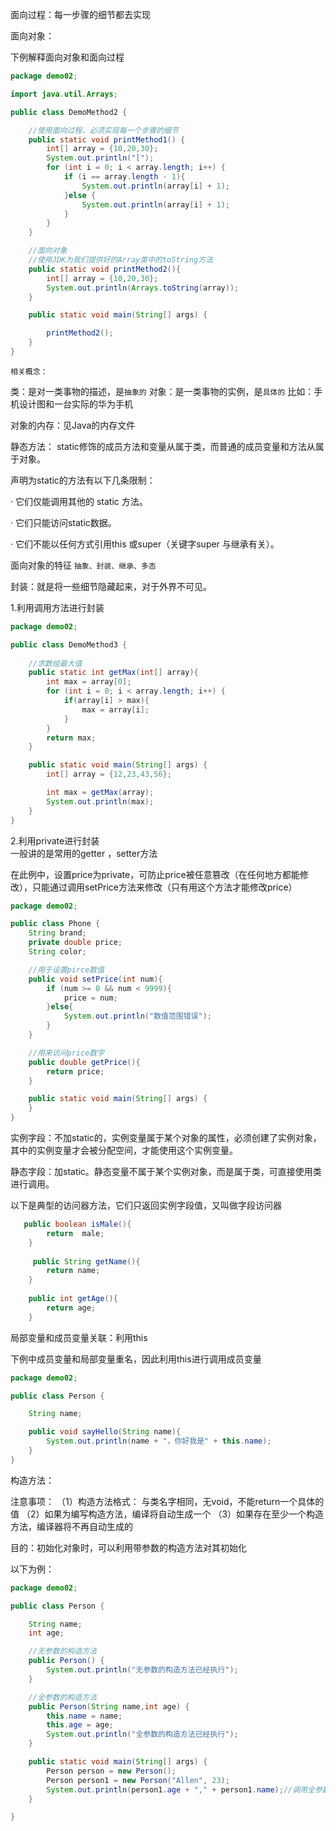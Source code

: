 面向过程：每一步骤的细节都去实现

面向对象：  

下例解释面向对象和面向过程
```java
package demo02;

import java.util.Arrays;

public class DemoMethod2 {

    //使用面向过程，必须实现每一个步骤的细节
    public static void printMethod1() {
        int[] array = {10,20,30};
        System.out.println("[");
        for (int i = 0; i < array.length; i++) {
            if (i == array.length - 1){
                System.out.println(array[i] + 1);
            }else {
                System.out.println(array[i] + 1);
            }
        }
    }

    //面向对象
    //使用JDK为我们提供好的Array类中的toString方法
    public static void printMethod2(){
        int[] array = {10,20,30};
        System.out.println(Arrays.toString(array));
    }

    public static void main(String[] args) {

        printMethod2();
    }
}
```

`相关概念：`

类：是对一类事物的描述，是`抽象的`
对象：是一类事物的实例，是`具体的`
比如：手机设计图和一台实际的华为手机

对象的内存：见Java的内存文件

静态方法： static修饰的成员方法和变量从属于类，而普通的成员变量和方法从属于对象。

声明为static的方法有以下几条限制：

· 它们仅能调用其他的 static 方法。

· 它们只能访问static数据。

· 它们不能以任何方式引用this 或super（关键字super 与继承有关）。

面向对象的特征  `抽象、封装、继承、多态`

封装：就是将一些细节隐藏起来，对于外界不可见。

1.利用调用方法进行封装
```java
package demo02;

public class DemoMethod3 {
    
    //求数组最大值
    public static int getMax(int[] array){
        int max = array[0];
        for (int i = 0; i < array.length; i++) {
            if(array[i] > max){
                max = array[i];
            }
        }
        return max;
    }

    public static void main(String[] args) {
        int[] array = {12,23,43,56};

        int max = getMax(array);
        System.out.println(max);
    }
}
```
2.利用private进行封装  
一般讲的是常用的getter ，setter方法

在此例中，设置price为private，可防止price被任意篡改（在任何地方都能修改），只能通过调用setPrice方法来修改（只有用这个方法才能修改price）
```java  
package demo02;

public class Phone {
    String brand;
    private double price;
    String color;

    //用于设置pirce数值
    public void setPrice(int num){
        if (num >= 0 && num < 9999){
            price = num;
        }else{
            System.out.println("数值范围错误");
        }
    }

    //用来访问price数字
    public double getPrice(){
        return price;
    }

    public static void main(String[] args) {
    }
}
```

实例字段：不加static的，实例变量属于某个对象的属性，必须创建了实例对象，其中的实例变量才会被分配空间，才能使用这个实例变量。

静态字段：加static。静态变量不属于某个实例对象，而是属于类，可直接使用类进行调用。

以下是典型的访问器方法，它们只返回实例字段值，又叫做字段访问器
```java
   public boolean isMale(){
        return  male;
    }
    
     public String getName(){
        return name;
    }
    
    public int getAge(){
        return age;
    }
```    

局部变量和成员变量关联：利用this

下例中成员变量和局部变量重名，因此利用this进行调用成员变量
```java
package demo02;

public class Person {

    String name;

    public void sayHello(String name){
        System.out.println(name + "，你好我是" + this.name);
    }
}
```

构造方法：

注意事项：
（1）构造方法格式： 与类名字相同，无void，不能return一个具体的值
（2）如果为编写构造方法，编译将自动生成一个
（3）如果存在至少一个构造方法，编译器将不再自动生成的

目的：初始化对象时，可以利用带参数的构造方法对其初始化

以下为例：
```java
package demo02;

public class Person {

    String name;
    int age;

    //无参数的构造方法
    public Person() {
        System.out.println("无参数的构造方法已经执行");
    }

    //全参数的构造方法
    public Person(String name,int age) {
        this.name = name;
        this.age = age;
        System.out.println("全参数的构造方法已经执行");
    }

    public static void main(String[] args) {
        Person person = new Person();
        Person person1 = new Person("Allen", 23);
        System.out.println(person1.age + "," + person1.name);//调用全参数构造方法对构造的对象进行初始化
    }

}
```










